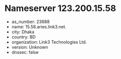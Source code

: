 # Nameserver 123.200.15.58

* as_number: 23688
* name: 15.58.aries.link3.net.
* city: Dhaka
* country: BD
* organization: Link3 Technologies Ltd.
* version: Unknown
* dnssec: false
